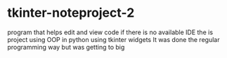 # tkinter-noteproject-2
program that helps edit and view code if there is no available IDE
the is project using OOP in python using tkinter widgets
It was done the regular programming way but was getting to big
